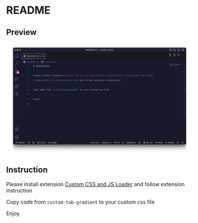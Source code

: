 # README

## Preview

![](./preview.png)

## Instruction

Please install extension [Custom CSS and JS Loader](https://marketplace.visualstudio.com/items?itemName=be5invis.vscode-custom-css) and follow extension instruction

Copy code from `custom-tab-gradient` to your custom css file

Enjoy
